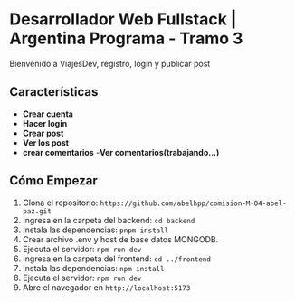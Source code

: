 # Desarrollador Web Fullstack | Argentina Programa - Tramo 3

Bienvenido a ViajesDev, registro, login y publicar post

## Características

- **Crear cuenta**
- **Hacer login**
- **Crear post**
- **Ver los post**
- **crear comentarios**
-**Ver comentarios(trabajando...)**

## Cómo Empezar
1. Clona el repositorio: `https://github.com/abelhpp/comision-M-04-abel-paz.git`
2. Ingresa en la carpeta del backend: `cd backend`
3. Instala las dependencias: `pnpm install`
4. Crear archivo .env y host de base datos MONGODB.
5. Ejecuta el servidor: `npm run dev`
6. Ingresa en la carpeta del frontend: `cd ../frontend`
7. Instala las dependencias: `npm install`
8. Ejecuta el servidor: `npm run dev`
9. Abre el navegador en `http://localhost:5173`


